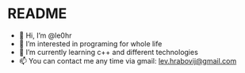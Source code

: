 # README
- 👋 Hi, I’m @le0hr
- 👀 I’m interested in programing for whole life
- 🌱 I’m currently learning c++ and different technologies
- 📫 You can contact me any time via gmail: lev.hrabovij@gmail.com


<!---
le0hr/le0hr is a ✨ special ✨ repository because its `README.md` (this file) appears on your GitHub profile.
You can click the Preview link to take a look at your changes.
--->
